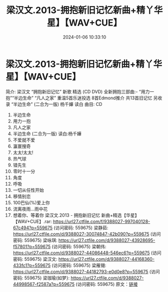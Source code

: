 ﻿---
title: 梁汉文.2013-拥抱新旧记忆新曲+精丫华星】【WAV+CUE】
date: 2024-01-06 10:33:10
categories: WAV车载音乐、镜像
tags: 华语中文
---
# 梁汉文.2013-拥抱新旧记忆新曲+精丫华星】【WAV+CUE】

简介:
梁汉文 “拥抱新旧记忆”
新歌 精选 (CD DVD)
全新拥抱三部曲:- “用力一抱”“半边生命” “凡人之家”
重温5首乐迷投选 8首Edmond推介
共13首旧记忆
另收录 “半边生命” (二合为一版) 杨千嬅 读白
曲目:
CD
01. 半边生命
02. 用力一抱
03. 凡人之家
04. 半边生命 (二合为一版) 读白:杨千嬅
05. 不爱就不爱
06. 瀛寰搜奇
07. 太太!太太!
08. 热气球
09. 错先生
10. 零时十一分
11. 角度
12. 呼吸
13. 一切从任性开始
14. 移情别恋
15. 100巴仙(%)爱上你
16. 流离夜雨…雨中花
17. 想着你、等着你
梁汉文.2013 - 拥抱新旧记忆 新曲+精选【华星】【WAV+CUE】.rar: https://url27.ctfile.com/f/9388027-997040128-67c494?p=559675
(访问密码: 559675)
梁静茹: https://url27.ctfile.com/d/9388027-30074847-42b090?p=559675
(访问密码: 559675)
梁咏琪: https://url27.ctfile.com/d/9388027-43928695-f57801?p=559675
(访问密码: 559675)
梁朝伟: https://url27.ctfile.com/d/9388027-44086448-546ec6?p=559675
(访问密码: 559675)
梁汉文: https://url27.ctfile.com/d/9388027-44168360-433fc1?p=559675
(访问密码: 559675)
梁雁翎: https://url27.ctfile.com/d/9388027-44182793-e0d0e8?p=559675
(访问密码: 559675)
梁珈瑜(如梦}: https://url27.ctfile.com/d/9388027-44998567-f2587a?p=559675
(访问密码: 559675)
原文：[链接](https://blog.sina.com.cn/s/blog_1647c7e760103143q.html)